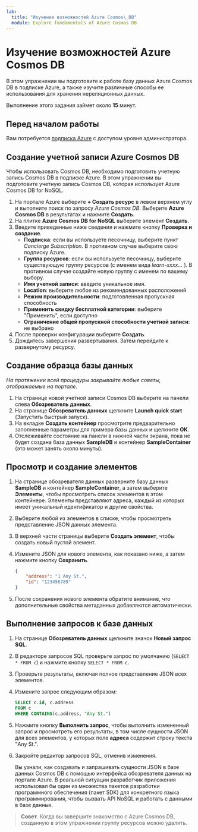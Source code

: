 ```yaml
---
lab:
  title: "Изучение возможностей Azure Cosmos\_DB"
  module: Explore fundamentals of Azure Cosmos DB
---
```

# <a name="explore-azure-cosmos-db"></a>Изучение возможностей Azure Cosmos DB

В этом упражнении вы подготовите к работе базу данных Azure Cosmos DB в подписке Azure, а также изучите различные способы ее использования для хранения нереляционных данных.

Выполнение этого задания займет около **15** минут.

## <a name="before-you-start"></a>Перед началом работы

Вам потребуется [подписка Azure](https://azure.microsoft.com/free) с доступом уровня администратора.

## <a name="create-a-cosmos-db-account"></a>Создание учетной записи Azure Cosmos DB

Чтобы использовать Cosmos DB, необходимо подготовить учетную запись Cosmos DB в подписке Azure. В этом упражнении вы подготовите учетную запись Cosmos DB, которая использует Azure Cosmos DB for NoSQL.

1. На портале Azure выберите **+ Создать ресурс** в левом верхнем углу и выполните поиск по запросу *Azure Cosmos DB*.  Выберите **Azure Cosmos DB** в результатах и нажмите **Создать**.
1. На плитке **Azure Cosmos DB for NoSQL** выберите элемент **Создать**.
1. Введите приведенные ниже сведения и нажмите кнопку **Проверка и создание**.
    - **Подписка**: если вы используете песочницу, выберите пункт *Concierge Subscription*. В противном случае выберите свою подписку Azure.
    - **Группа ресурсов**: если вы используете песочницу, выберите существующую группу ресурсов (с именем вида *learn-xxxx…* ). В противном случае создайте новую группу с именем по вашему выбору.
    - **Имя учетной записи**: введите уникальное имя.
    - **Location**: выберите любое из рекомендованных расположений
    - **Режим производительности**: подготовленная пропускная способность
    - **Применить скидку бесплатной категории**: выберите "Применить", если доступно
    - **Ограничение общей пропускной способности учетной записи**: не выбрано
1. После проверки конфигурации выберите **Создать**.
1. Дождитесь завершения развертывания. Затем перейдите к развернутому ресурсу.

## <a name="create-a-sample-database"></a>Создание образца базы данных

*На протяжении всей процедуры закрывайте любые советы, отображаемые на портале*.

1. На странице новой учетной записи Cosmos DB выберите на панели слева **Обозреватель данных**.
1. На странице **Обозреватель данных** щелкните **Launch quick start** (Запустить быстрый запуск).
1. На вкладке **Создать контейнер** просмотрите предварительно заполненные параметры для примера базы данных и щелкните **ОК**.
1. Отслеживайте состояние на панели в нижней части экрана, пока не будет создана база данных **SampleDB** и контейнер **SampleContainer** (это может занять около минуты).

## <a name="view-and-create-items"></a>Просмотр и создание элементов

1. На странице обозревателя данных разверните базу данных **SampleDB** и контейнер **SampleContainer**, а затем выберите **Элементы**, чтобы просмотреть список элементов в этом контейнере. Элементы представляют адреса, каждый из которых имеет уникальный идентификатор и другие свойства.
1. Выберите любой из элементов в списке, чтобы просмотреть представление JSON данных элемента.
1. В верхней части страницы выберите **Создать элемент**, чтобы создать новый пустой элемент.
1. Измените JSON для нового элемента, как показано ниже, а затем нажмите кнопку **Сохранить**.

    ```json
    {
        "address": "1 Any St.",
        "id": "123456789"
    }
    ```

1. После сохранения нового элемента обратите внимание, что дополнительные свойства метаданных добавляются автоматически.

## <a name="query-the-database"></a>Выполнение запросов к базе данных

1. На странице **Обозреватель данных** щелкните значок **Новый запрос SQL**.
1. В редакторе запросов SQL проверьте запрос по умолчанию (`SELECT * FROM c`) и нажмите кнопку `SELECT * FROM c`.
1. Проверьте результаты, включая полное представление JSON всех элементов.
1. Измените запрос следующим образом:

    ```sql
    SELECT c.id, c.address
    FROM c
    WHERE CONTAINS(c.address, "Any St.")
    ```

1. Нажмите кнопку **Выполнить запрос**, чтобы выполнить измененный запрос и просмотреть его результаты, в том числе сущности JSON для всех элементов, у которых поле **адреса** содержит строку текста "Any St.".
1. Закройте редактор запросов SQL, отменив изменения.

    Вы узнали, как создавать и запрашивать сущности JSON в базе данных Cosmos DB с помощью интерфейса обозревателя данных на портале Azure. В реальной ситуации разработчик приложения использовал бы один из множества пакетов разработки программного обеспечения (пакет SDK) для конкретного языка программирования, чтобы вызвать API NoSQL и работать с данными в базе данных.

> **Совет**. Когда вы завершите знакомство с Azure Cosmos DB, созданную в этом упражнении группу ресурсов можно удалить.
